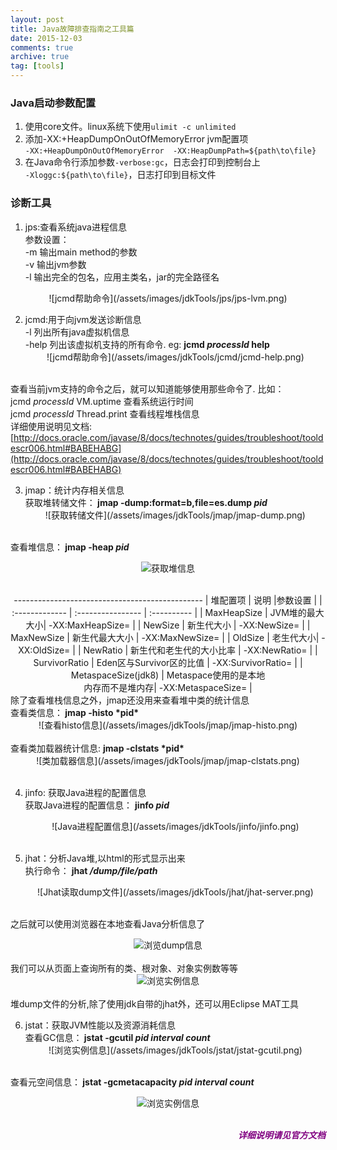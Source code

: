 ```yaml
---
layout: post
title: Java故障排查指南之工具篇
date: 2015-12-03
comments: true
archive: true
tag: [tools]
---
```

### Java启动参数配置
1. 使用core文件。linux系统下使用```ulimit -c unlimited```
2. 添加-XX:+HeapDumpOnOutOfMemoryError jvm配置项<br/>
```-XX:+HeapDumpOnOutOfMemoryError  -XX:HeapDumpPath=${path\to\file}```
3. 在Java命令行添加参数```-verbose:gc```，日志会打印到控制台上 <br/>
```-Xloggc:${path\to\file}```，日志打印到目标文件

### 诊断工具
1. jps:查看系统java进程信息<br/>
参数设置：<br/>
-m 输出main method的参数<br/>
-v 输出jvm参数<br/>
-l 输出完全的包名，应用主类名，jar的完全路径名 <br/>
<center> ![jcmd帮助命令](/assets/images/jdkTools/jps/jps-lvm.png) </center>

2. jcmd:用于向jvm发送诊断信息<br/>
-l 列出所有java虚拟机信息	<br/>
-help 列出该虚拟机支持的所有命令. eg: <b> jcmd *processId* help </b>  <br/>
	<center> ![jcmd帮助命令](/assets/images/jdkTools/jcmd/jcmd-help.png) </center> <br/>
查看当前jvm支持的命令之后，就可以知道能够使用那些命令了. 比如：<br/>
jcmd *processId* VM.uptime  		查看系统运行时间<br/>
jcmd *processId* Thread.print 		查看线程堆栈信息<br/>
详细使用说明见文档:[http://docs.oracle.com/javase/8/docs/technotes/guides/troubleshoot/tooldescr006.html#BABEHABG](http://docs.oracle.com/javase/8/docs/technotes/guides/troubleshoot/tooldescr006.html#BABEHABG)

3. jmap：统计内存相关信息<br/>
获取堆转储文件：<b> jmap -dump:format=b,file=es.dump *pid*  </b> <br/>
	<center> ![获取转储文件](/assets/images/jdkTools/jmap/jmap-dump.png) </center> <br/>
查看堆信息：<b> jmap -heap *pid* </b>  <br/>
	<center> ![获取堆信息](/assets/images/jdkTools/jmap/jmap-heap.png)  </center> <br/>
<center>
-----------------------------------------------
| 堆配置项     | 说明              |参数设置 |
| :------------- | :---------------- | :---------- |
| MaxHeapSize   | JVM堆的最大大小| -XX:MaxHeapSize= |
| NewSize       | 新生代大小      | -XX:NewSize= |
| MaxNewSize   | 新生代最大大小  | -XX:MaxNewSize= |
| OldSize  | 老生代大小| -XX:OldSize= |
| NewRatio  | 新生代和老生代的大小比率 | -XX:NewRatio= |
| SurvivorRatio | Eden区与Survivor区的比值 | -XX:SurvivorRatio= |
| MetaspaceSize(jdk8) | Metaspace使用的是本地<br/>内存而不是堆内存| -XX:MetaspaceSize= |
</center>
除了查看堆栈信息之外，jmap还没用来查看堆中类的统计信息<br/>
查看类信息：<b> jmap -histo *pid* <br/>   </b>
	<center> ![查看histo信息](/assets/images/jdkTools/jmap/jmap-histo.png) </center> <br/>
查看类加载器统计信息: <b> jmap -clstats *pid* </b>
	<center> ![类加载器信息](/assets/images/jdkTools/jmap/jmap-clstats.png) </center> <br/>

4. jinfo: 获取Java进程的配置信息 <br/>
获取Java进程的配置信息： <b> jinfo *pid* </b> <br/>
	<center> ![Java进程配置信息](/assets/images/jdkTools/jinfo/jinfo.png) </center> <br/>

5. jhat：分析Java堆,以html的形式显示出来 <br/>
执行命令： <b> jhat */dump/file/path*  </b> <br/>
	<center> ![Jhat读取dump文件](/assets/images/jdkTools/jhat/jhat-server.png) </center> <br/>
之后就可以使用浏览器在本地查看Java分析信息了 <br/>
	<center> ![浏览dump信息](/assets/images/jdkTools/jhat/jhat-client.png) </center> <br/>
我们可以从页面上查询所有的类、根对象、对象实例数等等 <br/>
	<center> ![浏览实例信息](/assets/images/jdkTools/jhat/jhat-instance.png) </center> <br/>
堆dump文件的分析,除了使用jdk自带的jhat外，还可以用Eclipse MAT工具 <br/>

6. jstat：获取JVM性能以及资源消耗信息 <br/>
查看GC信息：<b>  jstat -gcutil *pid* *interval* *count* </b> <br/>
	<center> ![浏览实例信息](/assets/images/jdkTools/jstat/jstat-gcutil.png) </center> <br/>
查看元空间信息：<b>  jstat -gcmetacapacity *pid* *interval* *count* </b> <br/>
 	<center> ![浏览实例信息](/assets/images/jdkTools/jstat/jstat-metaspace.png) </center> <br/>

<div align="right" >
<font color="purple">
<i><b>详细说明请见官方文档</b></i>
</font>
</div>
